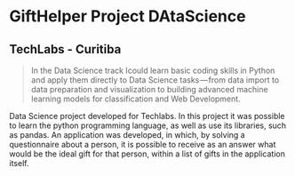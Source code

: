 # GiftHelper Project DAtaScience
## TechLabs - Curitiba

> In the Data Science track Icould learn basic coding skills in Python and apply them directly to Data Science tasks — from data import to data preparation and visualization to building advanced machine learning models for classification and Web Development.


Data Science project developed for Techlabs. In this project it was possible to learn the python programming language, as well as use its libraries, such as pandas.
An application was developed, in which, by solving a questionnaire about a person, it is possible to receive as an answer what would be the ideal gift for that person, within a list of gifts in the application itself.
